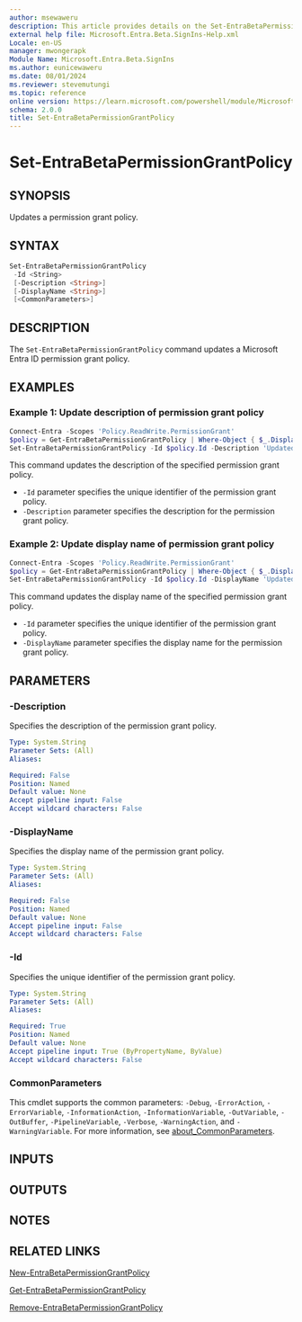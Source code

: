 ```yaml
---
author: msewaweru
description: This article provides details on the Set-EntraBetaPermissionGrantPolicy command.
external help file: Microsoft.Entra.Beta.SignIns-Help.xml
Locale: en-US
manager: mwongerapk
Module Name: Microsoft.Entra.Beta.SignIns
ms.author: eunicewaweru
ms.date: 08/01/2024
ms.reviewer: stevemutungi
ms.topic: reference
online version: https://learn.microsoft.com/powershell/module/Microsoft.Entra.Beta.SignIns/Set-EntraBetaPermissionGrantPolicy
schema: 2.0.0
title: Set-EntraBetaPermissionGrantPolicy
---
```


# Set-EntraBetaPermissionGrantPolicy

## SYNOPSIS

Updates a permission grant policy.

## SYNTAX

```powershell
Set-EntraBetaPermissionGrantPolicy
 -Id <String>
 [-Description <String>]
 [-DisplayName <String>]
 [<CommonParameters>]
```

## DESCRIPTION

The `Set-EntraBetaPermissionGrantPolicy` command updates a Microsoft Entra ID permission grant policy.

## EXAMPLES

### Example 1: Update description of permission grant policy

```powershell
Connect-Entra -Scopes 'Policy.ReadWrite.PermissionGrant'
$policy = Get-EntraBetaPermissionGrantPolicy | Where-Object { $_.DisplayName -eq 'Microsoft User Default Recommended Policy' }
Set-EntraBetaPermissionGrantPolicy -Id $policy.Id -Description 'Updated description'
```

This command updates the description of the specified permission grant policy.

- `-Id` parameter specifies the unique identifier of the permission grant policy.
- `-Description` parameter specifies the description for the permission grant policy.

### Example 2: Update display name of permission grant policy

```powershell
Connect-Entra -Scopes 'Policy.ReadWrite.PermissionGrant'
$policy = Get-EntraBetaPermissionGrantPolicy | Where-Object { $_.DisplayName -eq 'Microsoft User Default Recommended Policy' }
Set-EntraBetaPermissionGrantPolicy -Id $policy.Id -DisplayName 'Updated DisplayName'
```

This command updates the display name of the specified permission grant policy.

- `-Id` parameter specifies the unique identifier of the permission grant policy.
- `-DisplayName` parameter specifies the display name for the permission grant policy.

## PARAMETERS

### -Description

Specifies the description of the permission grant policy.

```yaml
Type: System.String
Parameter Sets: (All)
Aliases:

Required: False
Position: Named
Default value: None
Accept pipeline input: False
Accept wildcard characters: False
```

### -DisplayName

Specifies the display name of the permission grant policy.

```yaml
Type: System.String
Parameter Sets: (All)
Aliases:

Required: False
Position: Named
Default value: None
Accept pipeline input: False
Accept wildcard characters: False
```

### -Id

Specifies the unique identifier of the permission grant policy.

```yaml
Type: System.String
Parameter Sets: (All)
Aliases:

Required: True
Position: Named
Default value: None
Accept pipeline input: True (ByPropertyName, ByValue)
Accept wildcard characters: False
```

### CommonParameters

This cmdlet supports the common parameters: `-Debug`, `-ErrorAction`, `-ErrorVariable`, `-InformationAction`, `-InformationVariable`, `-OutVariable`, `-OutBuffer`, `-PipelineVariable`, `-Verbose`, `-WarningAction`, and `-WarningVariable`. For more information, see [about_CommonParameters](https://go.microsoft.com/fwlink/?LinkID=113216).

## INPUTS

## OUTPUTS

## NOTES

## RELATED LINKS

[New-EntraBetaPermissionGrantPolicy](New-EntraBetaPermissionGrantPolicy.md)

[Get-EntraBetaPermissionGrantPolicy](Get-EntraBetaPermissionGrantPolicy.md)

[Remove-EntraBetaPermissionGrantPolicy](Remove-EntraBetaPermissionGrantPolicy.md)
